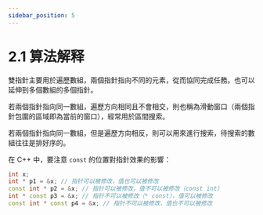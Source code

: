```yaml
---
sidebar_position: 5
---
```


# 2.1 算法解释

雙指針主要用於遍歷數組，兩個指針指向不同的元素，從而協同完成任務。也可以延伸到多個數組的多個指針。

若兩個指針指向同一數組，遍歷方向相同且不會相交，則也稱為滑動窗口（兩個指針包圍的區域即為當前的窗口），經常用於區間搜索。

若兩個指針指向同一數組，但是遍歷方向相反，則可以用來進行搜索，待搜索的數組往往是排好序的。

在 C++ 中，要注意 `const` 的位置對指針效果的影響：

```cpp
int x;
int * p1 = &x; // 指针可以被修改，值也可以被修改
const int * p2 = &x; // 指针可以被修改，值不可以被修改（const int）
int * const p3 = &x; // 指针不可以被修改（* const），值可以被修改
const int * const p4 = &x; // 指针不可以被修改，值也不可以被修改
```
